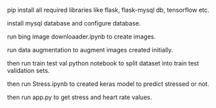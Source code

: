 pip install all required libraries like flask, flask-mysql db, tensorflow etc.

install mysql database and configure database.

run bing image downloaader.ipynb to create images.

run data augmentation to augment images created initially.

then run train test val python notebook to split dataset into train test validation sets.

then run Stress.ipynb to created keras model to predict stressed or not.

then run app.py to get stress and heart rate values.
